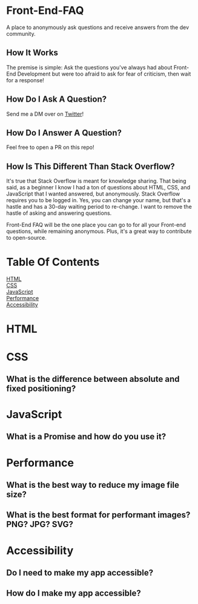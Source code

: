 # Front-End-FAQ
A place to anonymously ask questions and receive answers from the dev community.

## How It Works
The premise is simple: Ask the questions you've always had about Front-End Development but were too afraid to ask for fear of criticism, then wait for a response!

## How Do I Ask A Question?
Send me a DM over on [Twitter](https://twitter.com/EmmaWedekind)!

## How Do I Answer A Question?
Feel free to open a PR on this repo!

## How Is This Different Than Stack Overflow?
It's true that Stack Overflow is meant for knowledge sharing. That being said, as a beginner I know I had a ton of questions about HTML, CSS, and JavaScript that I wanted answered, but anonymously. Stack Overflow requires you to be logged in. Yes, you can change your name, but that's a hastle and has a 30-day waiting period to re-change. I want to remove the hastle of asking and answering questions.

Front-End FAQ will be the one place you can go to for all your Front-end questions, while remaining anonymous.  Plus, it's a great way to contribute to open-source.

# Table Of Contents
[HTML](#html) <br />
[CSS](#css) <br />
[JavaScript](#javascript) <br />
[Performance](#performance) <br />
[Accessibility](#accessibility) <br />

# HTML

# CSS

## What is the difference between absolute and fixed positioning?

# JavaScript

## What is a Promise and how do you use it?

# Performance

## What is the best way to reduce my image file size?

## What is the best format for performant images? PNG? JPG? SVG?

# Accessibility

## Do I need to make my app accessible?

## How do I make my app accessible?